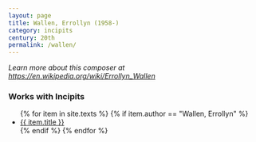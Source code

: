 ```yaml
---
layout: page
title: Wallen, Errollyn (1958-)
category: incipits
century: 20th
permalink: /wallen/
---
```


*Learn more about this composer at <a href="https://en.wikipedia.org/wiki/Errollyn_Wallen" target="_blank">https://en.wikipedia.org/wiki/Errollyn_Wallen</a>*
<br/>

### Works with Incipits
<ul class="texts">
    {% for item in site.texts %}
      {% if item.author == "Wallen, Errollyn" %}
          <li class="text-title">
          <a href="{{ site.baseurl }}{{ item.url }}">
        {{ item.title }}
              </a>
    </li>
      {% endif %}
    {% endfor %}
</ul>